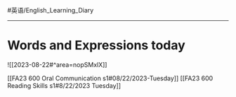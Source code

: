 #英语/English_Learning_Diary 

---

# Words and Expressions today
![[2023-08-22#^area=nopSMxlX]]

[[FA23 600 Oral Communication s1#08/22/2023-Tuesday]]
[[FA23 600 Reading Skills s1#8/22/2023 Tuesday]]